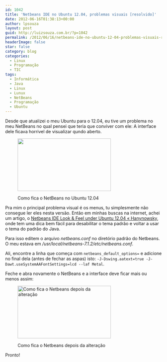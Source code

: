 ```yaml
---
id: 1042
title: 'Netbeans IDE no Ubuntu 12.04, problemas visuais [resolvido]'
date: 2012-06-16T01:38:13+00:00
author: lpsouza
layout: post
guid: http://luizsouza.com.br/?p=1042
permalink: /2012/06/16/netbeans-ide-no-ubuntu-12-04-problemas-visuais-resolvido/
headerImage: false
star: false
category: blog
categories:
  - Linux
  - Programação
  - TIC
tags:
  - Informática
  - Java
  - Linux
  - Lunux
  - NetBeans
  - Programação
  - Ubuntu
---
```

Desde que atualizei o meu Ubuntu para o 12.04, eu tive um problema no meu NetBeans no qual pensei que teria que conviver com ele: A interface dele ficava horrivel de visualizar qundo aberto.<figure id="attachment_1045" style="width: 300px" class="wp-caption aligncenter">

[<img class="size-medium wp-image-1045 " src="wp-content/upload/2012/06/Captura-de-tela-de-2012-06-16-011910-300x169.png" alt="" width="300" height="169" srcset="https://luizsouza.com.br/wp-content/uploads/2012/06/Captura-de-tela-de-2012-06-16-011910-300x169.png 300w, https://luizsouza.com.br/wp-content/uploads/2012/06/Captura-de-tela-de-2012-06-16-011910-768x434.png 768w, https://luizsouza.com.br/wp-content/uploads/2012/06/Captura-de-tela-de-2012-06-16-011910-1024x578.png 1024w, https://luizsouza.com.br/wp-content/uploads/2012/06/Captura-de-tela-de-2012-06-16-011910-1200x678.png 1200w, https://luizsouza.com.br/wp-content/uploads/2012/06/Captura-de-tela-de-2012-06-16-011910.png 1317w" sizes="(max-width: 300px) 100vw, 300px" />](wp-content/upload/2012/06/Captura-de-tela-de-2012-06-16-011910.png)<figcaption class="wp-caption-text">Como fica o NetBeans no Ubuntu 12.04</figcaption></figure> 

Pra mim o principal problema visual é os menus, tu simplesmente não consegue ler eles nesta versão. Então em minhas buscas na internet, achei um artigo, o [Netbeans IDE Look & Feel under Ubuntu 12.04 « Hanynowsky](http://hanynowsky.wordpress.com/2012/04/27/netbeans-ide-look-feel-under-ubuntu-12-04/), onde tem uma dica bem fácil para desabilitar o tema padrão e voltar a usar o tema do padrão do Java.

Para isso editem o arquivo _netbeans.conf_ no diretório padrão do Netbeans. O meu estava em _/usr/local/netbeans-7.1.2/etc/netbeans.conf_.

Ali, encontre a linha que começa com `netbeans_default_options=` e adicione no final dela (antes de fechar as aspas) isto: `-J-Dswing.aatext=true -J-Dawt.useSystemAAFontSettings=lcd --laf Metal`.

Feche e abra novamente o NetBeans e a interface deve ficar mais ou menos assim:<figure id="attachment_1047" style="width: 300px" class="wp-caption aligncenter">

[<img class="size-medium wp-image-1047" src="wp-content/upload/2012/06/Captura-de-tela-de-2012-06-16-013347-300x169.png" alt="Como fica o Netbeans depois da alteração" width="300" height="169" srcset="https://luizsouza.com.br/wp-content/uploads/2012/06/Captura-de-tela-de-2012-06-16-013347-300x169.png 300w, https://luizsouza.com.br/wp-content/uploads/2012/06/Captura-de-tela-de-2012-06-16-013347-768x434.png 768w, https://luizsouza.com.br/wp-content/uploads/2012/06/Captura-de-tela-de-2012-06-16-013347-1024x578.png 1024w, https://luizsouza.com.br/wp-content/uploads/2012/06/Captura-de-tela-de-2012-06-16-013347-1200x678.png 1200w, https://luizsouza.com.br/wp-content/uploads/2012/06/Captura-de-tela-de-2012-06-16-013347.png 1317w" sizes="(max-width: 300px) 100vw, 300px" />](wp-content/upload/2012/06/Captura-de-tela-de-2012-06-16-013347.png)<figcaption class="wp-caption-text">Como fica o Netbeans depois da alteração</figcaption></figure> 

Pronto!
